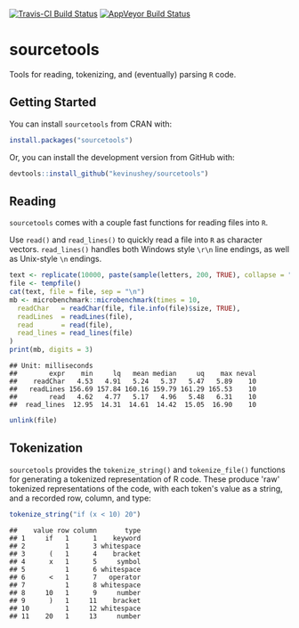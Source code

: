 

[![Travis-CI Build Status](https://travis-ci.org/kevinushey/sourcetools.svg?branch=master)](https://travis-ci.org/kevinushey/sourcetools) [![AppVeyor Build Status](https://ci.appveyor.com/api/projects/status/github/kevinushey/sourcetools?branch=master&svg=true)](https://ci.appveyor.com/project/kevinushey/sourcetools)


# sourcetools

Tools for reading, tokenizing, and (eventually) parsing `R` code.

## Getting Started

You can install `sourcetools` from CRAN with:

```r
install.packages("sourcetools")
```

Or, you can install the development version from GitHub with:


```r
devtools::install_github("kevinushey/sourcetools")
```

## Reading

`sourcetools` comes with a couple fast functions for reading
files into `R`.

Use `read()` and `read_lines()` to quickly read a file into
`R` as character vectors. `read_lines()` handles both Windows
style `\r\n` line endings, as well as Unix-style `\n` endings.


```r
text <- replicate(10000, paste(sample(letters, 200, TRUE), collapse = ""))
file <- tempfile()
cat(text, file = file, sep = "\n")
mb <- microbenchmark::microbenchmark(times = 10,
  readChar   = readChar(file, file.info(file)$size, TRUE),
  readLines  = readLines(file),
  read       = read(file),
  read_lines = read_lines(file)
)
print(mb, digits = 3)
```

```
## Unit: milliseconds
##        expr    min     lq   mean median     uq    max neval
##    readChar   4.53   4.91   5.24   5.37   5.47   5.89    10
##   readLines 156.69 157.84 160.16 159.79 161.29 165.53    10
##        read   4.62   4.77   5.17   4.96   5.48   6.31    10
##  read_lines  12.95  14.31  14.61  14.42  15.05  16.90    10
```

```r
unlink(file)
```

## Tokenization

`sourcetools` provides the `tokenize_string()` and
`tokenize_file()` functions for generating a tokenized
representation of R code. These produce 'raw' tokenized
representations of the code, with each token's value as a
string, and a recorded row, column, and type:


```r
tokenize_string("if (x < 10) 20")
```

```
##    value row column       type
## 1     if   1      1    keyword
## 2          1      3 whitespace
## 3      (   1      4    bracket
## 4      x   1      5     symbol
## 5          1      6 whitespace
## 6      <   1      7   operator
## 7          1      8 whitespace
## 8     10   1      9     number
## 9      )   1     11    bracket
## 10         1     12 whitespace
## 11    20   1     13     number
```
